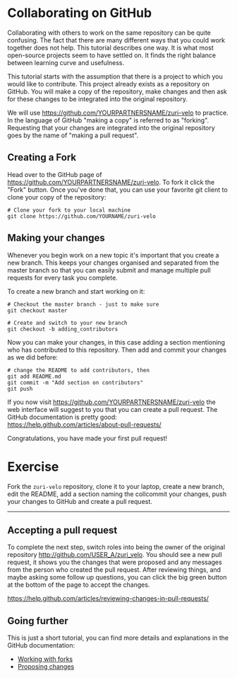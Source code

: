 # Collaborating on GitHub

Collaborating with others to work on the same repository can be quite confusing.
The fact that there are many different ways that you could work together does
not help. This tutorial describes one way. It is what most open-source
projects seem to have settled on. It finds the right balance between learning
curve and usefulness.

This tutorial starts with the assumption that there is a project to which you
would like to contribute. This project already exists as a repository on GitHub.
You will make a copy of the repository, make changes and then ask for these
changes to be integrated into the original repository.

We will use https://github.com/YOURPARTNERSNAME/zuri-velo to practice. In
the language of GitHub "making a copy" is referred to as "forking". Requesting
that your changes are integrated into the original repository goes by the name
of "making a pull request".


## Creating a Fork

Head over to the GitHub page of https://github.com/YOURPARTNERSNAME/zuri-velo.
To fork it click the "Fork" button. Once you've done that, you can use your favorite git
client to clone your copy of the repository:

```
# Clone your fork to your local machine
git clone https://github.com/YOURNAME/zuri-velo
```

## Making your changes

Whenever you begin work on a new topic it's important that you create a new
branch. This keeps your changes organised and separated from the master branch
so that you can easily submit and manage multiple pull requests for every task
you complete.

To create a new branch and start working on it:

```
# Checkout the master branch - just to make sure
git checkout master

# Create and switch to your new branch
git checkout -b adding_contributors
```

Now you can make your changes, in this case adding a section mentioning who has
contributed to this repository. Then add and commit your changes as we did before:
```
# change the README to add contributors, then
git add README.md
git commit -m "Add section on contributors"
git push
```

If you now visit https://github.com/YOURPARTNERSNAME/zuri-velo the web interface will
suggest to you that you can create a pull request. The GitHub documentation is
pretty good: https://help.github.com/articles/about-pull-requests/

Congratulations, you have made your first pull request!


# Exercise

Fork the `zuri-velo` repository, clone it to your laptop, create a new branch,
edit the README, add a section naming the collcommit your changes, push your
changes to GitHub and create a pull request.

---

## Accepting a pull request

To complete the next step, switch roles into being the owner of the original
repository http://github.com/USER_A/zuri_velo. You should see a new pull request,
it shows you the changes that were proposed and any messages from the person
who created the pull request. After reviewing things, and maybe asking some
follow up questions, you can click the big green button at the bottom of the
page to accept the changes.

https://help.github.com/articles/reviewing-changes-in-pull-requests/


## Going further

This is just a short tutorial, you can find more details and explanations in
the GitHub documentation:

* [Working with forks](https://help.github.com/articles/working-with-forks/)
* [Proposing changes](https://help.github.com/articles/proposing-changes-to-your-work-with-pull-requests/)
